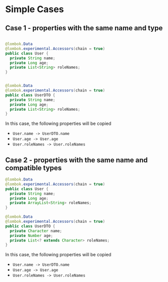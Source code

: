 # Simple Cases

## Case 1 - properties with the same name and type

```java

@lombok.Data
@lombok.experimental.Accessors(chain = true)
public class User {
  private String name;
  private Long age;
  private List<String> roleNames;
}
```

```java

@lombok.Data
@lombok.experimental.Accessors(chain = true)
public class UserDTO {
  private String name;
  private Long age;
  private List<String> roleNames;
}
```

In this case, the following properties will be copied

+ `User.name -> UserDTO.name`
+ `User.age -> User.age`
+ `User.roleNames -> User.roleNames`

## Case 2 - properties with the same name and compatible types

```java
@lombok.Data
@lombok.experimental.Accessors(chain = true)
public class User {
  private String name;
  private Long age;
  private ArrayList<String> roleNames;
}
```

```java
@lombok.Data
@lombok.experimental.Accessors(chain = true)
public class UserDTO {
  private Character name;
  private Number age;
  private List<? extends Character> roleNames;
}
```

In this case, the following properties will be copied

+ `User.name -> UserDTO.name`
+ `User.age -> User.age`
+ `User.roleNames -> User.roleNames`
